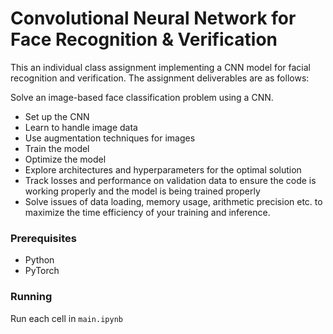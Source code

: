 # Convolutional Neural Network for Face Recognition & Verification

This an individual class assignment implementing a CNN model for facial recognition and verification. The assignment deliverables are as follows:

Solve an image-based face classification problem using a CNN.

* Set up the CNN
* Learn to handle image data
* Use augmentation techniques for images
* Train the model
* Optimize the model
* Explore architectures and hyperparameters for the optimal solution
* Track losses and performance on validation data to ensure the code is working
properly and the model is being trained properly
* Solve issues of data loading, memory usage, arithmetic precision etc. to
maximize the time efficiency of your training and inference.

### Prerequisites

- Python
- PyTorch

### Running

Run each cell in `main.ipynb`